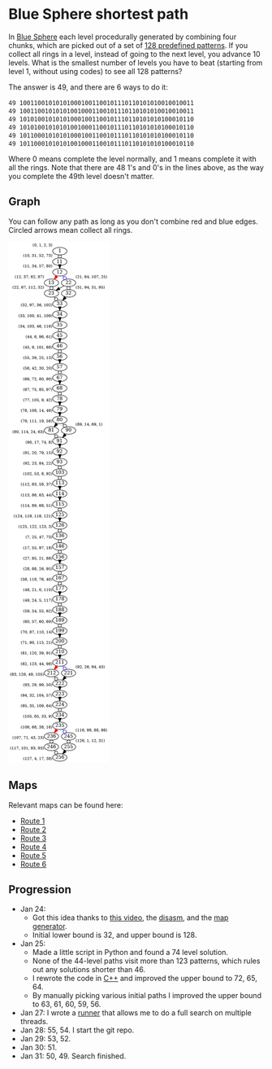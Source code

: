 # Blue Sphere shortest path

In [Blue Sphere](https://info.sonicretro.org/Blue_Sphere) each level procedurally generated by combining four chunks, which are picked out of a set of [128 predefined patterns](https://info.sonicretro.org/Blue_Sphere/Maps). If you collect all rings in a level, instead of going to the next level, you advance 10 levels. What is the smallest number of levels you have to beat (starting from level 1, without using codes) to see all 128 patterns?

The answer is 49, and there are 6 ways to do it:
```
49 100110010101010001001100101110110101010010010011
49 100110010101010010001100101110110101010010010011
49 101010010101010001001100101110110101010100010110
49 101010010101010010001100101110110101010100010110
49 101100010101010001001100101110110101010100010110
49 101100010101010010001100101110110101010100010110
```

Where 0 means complete the level normally, and 1 means complete it with all the rings. Note that there are 48 1's and 0's in the lines above, as the way you complete the 49th level doesn't matter.

## Graph
You can follow any path as long as you don't combine red and blue edges. Circled arrows mean collect all rings.

![the graph](graph.png)

## Maps
Relevant maps can be found here:
* [Route 1](mapgen/route1.md)
* [Route 2](mapgen/route2.md)
* [Route 3](mapgen/route3.md)
* [Route 4](mapgen/route4.md)
* [Route 5](mapgen/route5.md)
* [Route 6](mapgen/route6.md)

## Progression
* Jan 24:
  * Got this idea thanks to [this video](https://www.youtube.com/watch?v=L4nUrb5BoC8), the [disasm](https://github.com/sonicretro/skdisasm/), and the [map generator](https://bsgen-new.neocities.org/).
  * Initial lower bound is 32, and upper bound is 128.
* Jan 25:
  * Made a little script in Python and found a 74 level solution.
  * None of the 44-level paths visit more than 123 patterns, which rules out any solutions shorter than 46.
  * I rewrote the code in [C++](shortsphere.cc) and improved the upper bound to 72, 65, 64.
  * By manually picking various initial paths I improved the upper bound to 63, 61, 60, 59, 56.
* Jan 27: I wrote a [runner](runner.py) that allows me to do a full search on multiple threads.
* Jan 28: 55, 54. I start the git repo.
* Jan 29: 53, 52.
* Jan 30: 51.
* Jan 31: 50, 49. Search finished.
